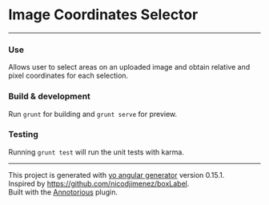# Image Coordinates Selector
-----

### Use

Allows user to select areas on an uploaded image and obtain relative and pixel coordinates for each selection.

### Build & development

Run `grunt` for building and `grunt serve` for preview.

### Testing

Running `grunt test` will run the unit tests with karma.  

-----
This project is generated with [yo angular generator](https://github.com/yeoman/generator-angular)
version 0.15.1.  
Inspired by https://github.com/nicodjimenez/boxLabel.  
Built with the [Annotorious](http://annotorious.github.io/) plugin.